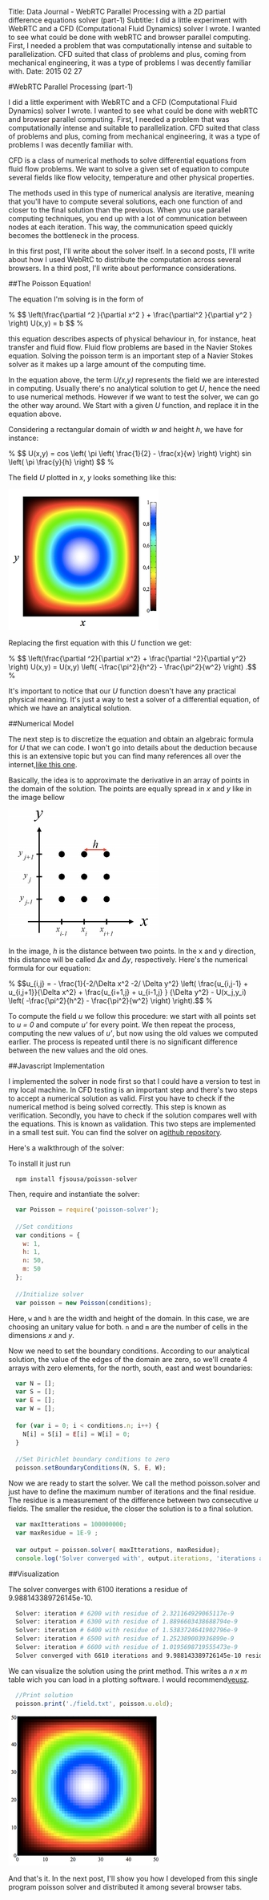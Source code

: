 Title: Data Journal - WebRTC Parallel Processing with a 2D partial difference equations solver (part-1)
Subtitle: I did a little experiment with WebRTC and a CFD (Computational Fluid Dynamics) solver I wrote. I wanted to see what could be done with webRTC and browser parallel computing. First, I needed a problem that was computationally intense and suitable to parallelization. CFD suited that class of problems and plus, coming from mechanical engineering, it was a type of problems I was decently familiar with.
Date: 2015 02 27

#WebRTC Parallel Processing (part-1)

I did a little experiment with WebRTC and a CFD (Computational Fluid Dynamics) solver I wrote.
I wanted to see what could be done with webRTC and browser parallel computing. First, I needed a problem that was
computationally intense and suitable to parallelization. CFD suited that class of problems and plus, coming from
mechanical engineering, it was a type of problems I was decently familiar with.

CFD is a class of numerical methods to solve differential equations from fluid flow problems. We want to solve
a given set of equation to compute several fields like flow velocity, temperature and other physical properties.

The methods used in this type of numerical analysis are iterative, meaning that you'll have to compute several solutions, each one
function of and closer to the final solution than the previous. When you use parallel computing techniques, you end up with a
lot of communication between nodes at each iteration. This way, the communication speed quickly becomes the bottleneck in the process.

In this first post, I'll write about the solver itself.  In a second posts, I'll write about how I used WebRtC to distribute
the computation across several browsers. In a third post, I'll write about performance considerations.

##The Poisson Equation!

The equation I'm solving is in the form of

<div class="equation"> % $$ \left(\frac{\partial ^2 }{\partial x^2 } + \frac{\partial^2 }{\partial y^2 } \right) U(x,y) = b $$ %
</div>

this equation describes aspects of physical behaviour in, for instance, heat transfer and fluid flow. Fluid flow problems
are based in the Navier Stokes equation. Solving the poisson term is an important step of a Navier Stokes solver as it
 makes up a large amount of the computing time.

In the equation above, the term *U(x,y)* represents the field we are interested in computing. Usually there's no
analytical solution to get *U*, hence the need to use numerical methods. However
if we want to test the solver, we can go the other way around.
We Start with a given *U* function,  and replace it in the equation above.

Considering a rectangular domain of width *w* and height *h*,
we have for instance:

<div class="equation"> % $$ U(x,y) = cos \left( \pi \left( \frac{1}{2} - \frac{x}{w} \right) \right) sin \left( \pi \frac{y}{h} \right) $$ %
</div>

The field *U* plotted in *x*, *y* looks something like this:

![Analytical Field](assets/img/webrtc/analitical.png "Analytical Field")

Replacing the first equation with this *U* function we get:

<div class"equation">
% $$ \left(\frac{\partial ^2}{\partial x^2} + \frac{\partial ^2}{\partial y^2} \right) U(x,y) = U(x,y) \left( -\frac{\pi^2}{h^2} - \frac{\pi^2}{w^2}  \right) .$$ %

It's important to notice that our *U* function doesn't have any practical physical meaning.
It's just a way to test a solver of a differential equation, of which we have an analytical solution.


##Numerical Model

The next step is to discretize the equation
and obtain an algebraic formula for *U* that we can code.
I won't go into details about the deduction because this is an extensive topic but you can
find many references all over the internet,[like this one](http://www.ece.utah.edu/~ece6340/LECTURES/Feb1/Nagel%202012%20-%20Solving%20the%20Generalized%20Poisson%20Equation%20using%20FDM.pdf).

Basically, the idea is to approximate the derivative in an array of points in the domain of the solution. The points are equally spread
in *x* and *y* like in the image bellow

![points](assets/img/webrtc/domain.png "Points")

In the image, *h* is the distance between two points. In the x and y direction, this distance will be called *Δx* and *Δy*, respectively.
Here's the numerical formula for our equation:

<div class="equation">
% $$u_{i,j} = - \frac{1}{-2/\Delta x^2 -2/ \Delta y^2} \left( \frac{u_{i,j-1} + u_{i,j+1}}{\Delta x^2} + \frac{u_{i+1,j} + u_{i-1,j} } {\Delta y^2} - U(x_j,y_i) \left( -\frac{\pi^2}{h^2} - \frac{\pi^2}{w^2}  \right) \right).$$ %
<div>

To compute the field *u* we follow this procedure: we start with all points set to *u = 0* and compute *u'* for every point.
We then repeat the process, computing the new values of *u'*, but now using the old values we computed earlier.
The process is repeated until there is no significant difference between the new values and the old ones.

##Javascript Implementation

I implemented the solver in node first so that I could have a version to test in my local machine.
In CFD testing is an important step and there's two steps to accept a numerical solution as valid.
First you have to check if the numerical method is being solved correctly. This step is known as verification.
Secondly, you have to check if the solution compares well with the
equations. This is known as validation. This two steps are implemented in a small test suit. You can find the solver
on a[github repository](//github.com/fjsousa/poisson-solver).

Here's a walkthrough of the solver:

To install it just run


```
  npm install fjsousa/poisson-solver
```

Then, require and instantiate the solver:

```Javascript
  var Poisson = require('poisson-solver');

  //Set conditions
  var conditions = {
    w: 1,
    h: 1,
    n: 50,
    m: 50
  };

  //Initialize solver
  var poisson = new Poisson(conditions);

```

Here, `w` and `h` are the width and height of the domain. In this case, we are choosing an unitary value for both. `n` and `m` are
the number of cells in the dimensions *x* and *y*.

Now we need to set the boundary conditions. According to our analytical solution, the value of the edges of the domain are zero,
so we'll create 4 arrays with zero elements, for the north, south, east and west boundaries:

```Javascript
  var N = [];
  var S = [];
  var E = [];
  var W = [];

  for (var i = 0; i < conditions.n; i++) {
    N[i] = S[i] = E[i] = W[i] = 0;
  }

  //Set Dirichlet boundary conditions to zero
  poisson.setBoundaryConditions(N, S, E, W);

```

Now we are ready to start the solver. We call the method poisson.solver and just have to define the maximum number of iterations and the final
residue. The residue is a measurement of the difference between two consecutive *u* fields. The smaller the residue,
the closer the solution is to a final solution.

```Javascript
  var maxItterations = 100000000;
  var maxResidue = 1E-9 ;

  var output = poisson.solver( maxItterations, maxResidue);
  console.log('Solver converged with', output.iterations, 'iterations and', output.residue, 'residue.');
```

##Visualization

The solver converges with 6100 iterations a residue of 9.988143389726145e-10.

```bash
  Solver: iteration # 6200 with residue of 2.321164929065117e-9
  Solver: iteration # 6300 with residue of 1.8896603438688794e-9
  Solver: iteration # 6400 with residue of 1.5383724641902796e-9
  Solver: iteration # 6500 with residue of 1.252389003936899e-9
  Solver: iteration # 6600 with residue of 1.0195698719555473e-9
  Solver converged with 6610 iterations and 9.988143389726145e-10 residue.
```

We can visualize the solution using the print method. This writes a *n x m* table wich you can load in a plotting software.
I would recommend[veusz](http://home.gna.org/veusz/).

```Javascript
  //Print solution
  poisson.print('./field.txt', poisson.u.old);
```

![Numerical Field](assets/img/webrtc/numerical.png "Numerical")

And that's it. In the next post, I'll show you how I developed from this single program poisson solver and distributed it among several browser tabs.
